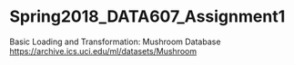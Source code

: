 # Spring2018_DATA607_Assignment1
Basic Loading and Transformation: Mushroom Database
https://archive.ics.uci.edu/ml/datasets/Mushroom
